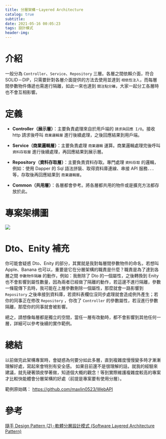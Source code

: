 ```yaml
---
title: 分層架構－Layered Architecture
catalog: true
subtitle: 
date: 2021-05-16 00:05:23
tags: 設計模式
header-img:
---
```

# 介紹
一般分為 `Controller`、`Service`、`Repository` 三層。各層之間依賴介面，符合 SOLID－DIP，只需要針對各層介面提供的方法去使用並達到 `相依性注入`，而每層間參數物件傳遞也需進行隔離，如此一來也達到 `關注點分離`，大家一起分工各層時也不會互相影響。

# 定義
* **Controller（展示層）**：主要負責處理來自於用戶端的 `請求與回應 I/O`。接收 http 請求後呼叫 `商業邏輯層` 進行後續處理，之後回應結果到用戶端。

* **Service（商業邏輯層）**：主要負責處理 `商業邏輯` 運算。商業邏輯處理完後呼叫 `資料存取層` 進行後續處理，再回應結果到展示層。

* **Repository（資料存取層）**：主要負責資料存取。專門處理 `資料存取` 的邏輯，例如：使用 Dapper 的 Sql 語法拼裝、取得資料庫連線、串接 API 服務．．．等，存取後再回應結果到 `商業邏輯層`。

* **Common（共用層）**：各層都會參考。將各層都共用的物件或是擴充方法都存放於此。

# 專案架構圖
![](https://www.notion.so/image/https%3A%2F%2Fs3-us-west-2.amazonaws.com%2Fsecure.notion-static.com%2F80c04083-a5be-4f2f-877e-56b616066946%2FUntitled.png?table=block&id=caaa0ab9-e2aa-4ebf-9b50-749f0a40e2a1&spaceId=59d38cce-92ff-4673-85e7-4a3082371d03&width=4270&userId=6c123588-4407-4a28-9aae-2bb53ad5b808&cache=v2)

# Dto、Enity 補充
你可能會疑惑 Dto、Enity 的部分，其實就是我對每層間參數物件的命名，若想叫 Apple、Banana 也可以，重要是它在分層架構的職責是什麼？職責是為了達到各層之間 `參數物件隔離` 的動作，例如：我刪除了 Dto 的一個屬性，之後轉換到 Enity 也不會影響到屬性數量，因為兩者已經做了隔離的動作，若這邊不進行隔離，參數一條龍傳下去時，我可能在上層參數刪除一個屬性，那麼就會一路影響到 `Repository` 之後串接到資料庫，若資料表欄位沒同步處理就會造成例外產生；若你的同事正在修改 `Repository` ，你改了 `Controller` 的參數屬性，若沒進行參數隔離，那麼你的同事就會被影響。

總之，請想像每層都是獨立的空間，當任一層有改動時，都不會影響到其他任何一層，詳細可以參考後續的實作範例。

# 總結
以前做完此架構專案時，會疑惑為何要分如此多層，直到複雜度慢慢變多時才漸漸理解好處，寫起來會特別有安全感。
如果目前還不是很理解的話，就我的經驗來建議，就先硬著頭皮學著做，知道個大概的觀念！等到實際維護複雜度較高的專案才比較快能體會分層架構的好處（前提是專案要有使用分層）。

範例原始碼：
https://github.com/maxlin0523/WebAPI

# 參考
[隨手 Design Pattern (2) - 軟體分層設計模式 (Software Layered Architecture Pattern)](https://raychiutw.github.io/2019/%E9%9A%A8%E6%89%8B-Design-Pattern-2-%E8%BB%9F%E9%AB%94%E5%88%86%E5%B1%A4%E8%A8%AD%E8%A8%88%E6%A8%A1%E5%BC%8F-Software-Layered-Architecture-Pattern/)